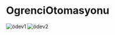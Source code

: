 # OgrenciOtomasyonu

![ödev1](../../.kaynaklar/nyp_odev1.png)
![ödev2](../../.kaynaklar/nyp_odev1.png)